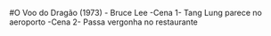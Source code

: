 #O Voo do Dragão (1973) - Bruce Lee
-Cena 1- Tang Lung parece no aeroporto
-Cena 2- Passa vergonha no restaurante

